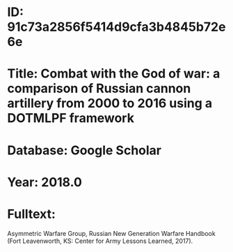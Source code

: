 # ID: 91c73a2856f5414d9cfa3b4845b72e6e
# Title: Combat with the God of war: a comparison of Russian cannon artillery from 2000 to 2016 using a DOTMLPF framework
# Database: Google Scholar
# Year: 2018.0
# Fulltext:
Asymmetric Warfare Group, Russian New Generation Warfare Handbook (Fort Leavenworth, KS: Center for Army Lessons Learned, 2017).